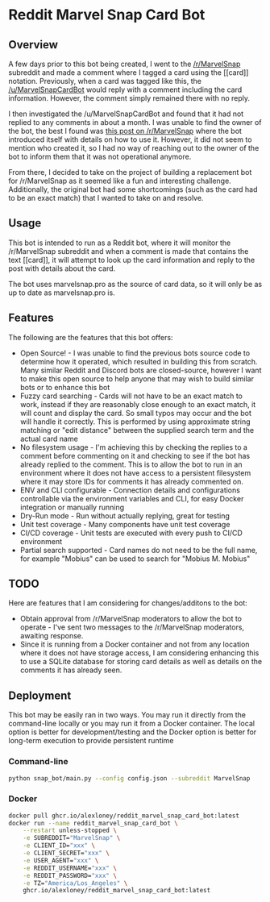 # Reddit Marvel Snap Card Bot

## Overview

A few days prior to this bot being created, I went to the [/r/MarvelSnap](https://www.reddit.com/r/MarvelSnap) 
subreddit and made a comment where I tagged a card using the [[card]] notation. Previously, when a card was
tagged like this, the [/u/MarvelSnapCardBot](https://www.reddit.com/u/MarvelSnapCardBot) would reply with a
comment including the card information. However, the comment simply remained there with no reply.

I then investigated the /u/MarvelSnapCardBot and found that it had not replied to any comments in about
a month. I was unable to find the owner of the bot, the best I found was [this post on /r/MarvelSnap](https://www.reddit.com/r/MarvelSnap/comments/yjnvm5/introducing_marvel_snap_card_bot/)
where the bot introduced itself with details on how to use it. However, it did not seem to mention
who created it, so I had no way of reaching out to the owner of the bot to inform them that it was not
operational anymore.

From there, I decided to take on the project of building a replacement bot for /r/MarvelSnap as it seemed
like a fun and interesting challenge. Additionally, the original bot had some shortcomings (such as the
card had to be an exact match) that I wanted to take on and resolve.

## Usage

This bot is intended to run as a Reddit bot, where it will monitor the /r/MarvelSnap subreddit and 
when a comment is made that contains the text [[card]], it will attempt to look up the card information and
reply to the post with details about the card.

The bot uses marvelsnap.pro as the source of card data, so it will only be as up to date as marvelsnap.pro is.

## Features

The following are the features that this bot offers:
* Open Source! - I was unable to find the previous bots source code to determine how it operated, which resulted in building this from scratch. Many similar Reddit and Discord bots are closed-source, however I want to make this open source to help anyone that may wish to build similar bots or to enhance this bot
* Fuzzy card searching - Cards will not have to be an exact match to work, instead if they are reasonably close enough to an exact match, it will count and display the card. So small typos may occur and the bot will handle it correctly. This is performed by using approximate string matching or "edit distance" between the supplied search term and the actual card name
* No filesystem usage - I'm achieving this by checking the replies to a comment before commenting on it and checking to see if the bot has already replied to the comment. This is to allow the bot to run in an environment where it does not have access to a persistent filesystem where it may store IDs for comments it has already commented on.
* ENV and CLI configurable - Connection details and configurations controllable via the environment variables and CLI, for easy Docker integration or manually running
* Dry-Run mode - Run without actually replying, great for testing
* Unit test coverage - Many components have unit test coverage
* CI/CD coverage - Unit tests are executed with every push to CI/CD environment
* Partial search supported - Card names do not need to be the full name, for example "Mobius" can be used to search for "Mobius M. Mobius"

## TODO

Here are features that I am considering for changes/additons to the bot:
* Obtain approval from /r/MarvelSnap moderators to allow the bot to operate - I've sent two messages to the /r/MarvelSnap moderators, awaiting response.
* Since it is running from a Docker container and not from any location where it does not have storage access, I am considering enhancing this to use a SQLite database for storing card details as well as details on the comments it has already seen.

## Deployment

This bot may be easily ran in two ways. You may run it directly from the command-line locally or you may run it from a Docker container. The local option is better for development/testing and the Docker option is better for long-term execution to provide persistent runtime

### Command-line
```bash
python snap_bot/main.py --config config.json --subreddit MarvelSnap
```

### Docker
```bash
docker pull ghcr.io/alexloney/reddit_marvel_snap_card_bot:latest
docker run --name reddit_marvel_snap_card_bot \
    --restart unless-stopped \
    -e SUBREDDIT="MarvelSnap" \
    -e CLIENT_ID="xxx" \
    -e CLIENT_SECRET="xxx" \
    -e USER_AGENT="xxx" \
    -e REDDIT_USERNAME="xxx" \
    -e REDDIT_PASSWORD="xxx" \
    -e TZ="America/Los_Angeles" \
    ghcr.io/alexloney/reddit_marvel_snap_card_bot:latest
```
